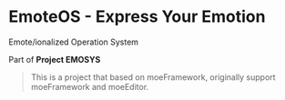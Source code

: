 # EmoteOS - Express Your Emotion
Emote/ionalized Operation System

Part of __Project EMOSYS__

> This is a project that based on moeFramework, originally support moeFramework and moeEditor.

